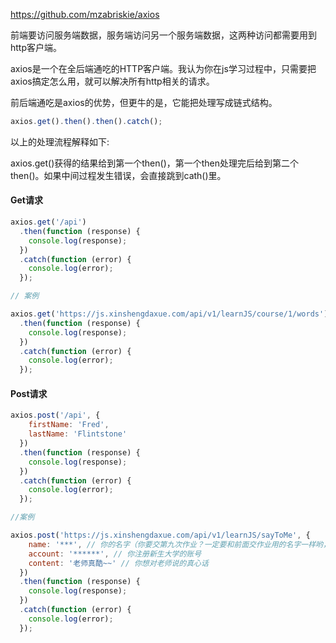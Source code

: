 
https://github.com/mzabriskie/axios

前端要访问服务端数据，服务端访问另一个服务端数据，这两种访问都需要用到http客户端。

axios是一个在全后端通吃的HTTP客户端。我认为你在js学习过程中，只需要把axios搞定怎么用，就可以解决所有http相关的请求。

前后端通吃是axios的优势，但更牛的是，它能把处理写成链式结构。
```javascript
axios.get().then().then().catch();
```
以上的处理流程解释如下:

axios.get()获得的结果给到第一个then()，第一个then处理完后给到第二个then()。如果中间过程发生错误，会直接跳到cath()里。

#### Get请求
```javascript
axios.get('/api')
  .then(function (response) {
    console.log(response);
  })
  .catch(function (error) {
    console.log(error);
  });
```
```javascript
// 案例

axios.get('https://js.xinshengdaxue.com/api/v1/learnJS/course/1/words')
  .then(function (response) {
    console.log(response);
  })
  .catch(function (error) {
    console.log(error);
  });
```
#### Post请求
```javascript
axios.post('/api', {
    firstName: 'Fred',
    lastName: 'Flintstone'
  })
  .then(function (response) {
    console.log(response);
  })
  .catch(function (error) {
    console.log(error);
  });
```
```javascript
//案例

axios.post('https://js.xinshengdaxue.com/api/v1/learnJS/sayToMe', {
    name: '***', // 你的名字（你要交第九次作业？一定要和前面交作业用的名字一样哟，否则我没办法统计你的作业次数）
    account: '******', // 你注册新生大学的账号
    content: '老师真酷~~' // 你想对老师说的真心话
  })
  .then(function (response) {
    console.log(response);
  })
  .catch(function (error) {
    console.log(error);
  });
```

